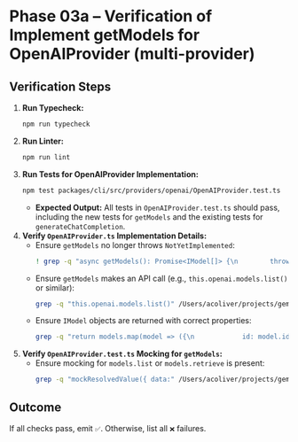 # Phase 03a – Verification of Implement getModels for OpenAIProvider (multi-provider)

## Verification Steps

1.  **Run Typecheck:**
    ```bash
    npm run typecheck
    ```
2.  **Run Linter:**
    ```bash
    npm run lint
    ```
3.  **Run Tests for OpenAIProvider Implementation:**
    ```bash
    npm test packages/cli/src/providers/openai/OpenAIProvider.test.ts
    ```
    - **Expected Output:** All tests in `OpenAIProvider.test.ts` should pass, including the new tests for `getModels` and the existing tests for `generateChatCompletion`.
4.  **Verify `OpenAIProvider.ts` Implementation Details:**
    - Ensure `getModels` no longer throws `NotYetImplemented`:
      ```bash
      ! grep -q "async getModels(): Promise<IModel[]> {\n        throw new Error('NotYetImplemented');" /Users/acoliver/projects/gemini-code/gemini-cli/packages/cli/src/providers/openai/OpenAIProvider.ts
      ```
    - Ensure `getModels` makes an API call (e.g., `this.openai.models.list()` or similar):
      ```bash
      grep -q "this.openai.models.list()" /Users/acoliver/projects/gemini-code/gemini-cli/packages/cli/src/providers/openai/OpenAIProvider.ts || grep -q "this.openai.models.retrieve" /Users/acoliver/projects/gemini-code/gemini-cli/packages/cli/src/providers/openai/OpenAIProvider.ts
      ```
    - Ensure `IModel` objects are returned with correct properties:
      ```bash
      grep -q "return models.map(model => ({\n            id: model.id,\n            name: model.id,\n            provider: 'openai',\n            supportedToolFormats: ['openai']\n        }));" /Users/acoliver/projects/gemini-code/gemini-cli/packages/cli/src/providers/openai/OpenAIProvider.ts
      ```
5.  **Verify `OpenAIProvider.test.ts` Mocking for `getModels`:**
    - Ensure mocking for `models.list` or `models.retrieve` is present:
      ```bash
      grep -q "mockResolvedValue({ data:" /Users/acoliver/projects/gemini-code/gemini-cli/packages/cli/src/providers/openai/OpenAIProvider.test.ts
      ```

## Outcome

If all checks pass, emit `✅`. Otherwise, list all `❌` failures.
